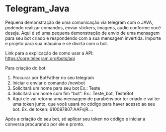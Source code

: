 # Telegram_Java
Pequena demonstração de uma comunicação via telegram com o JAVA, podendo realizar comandos, enviar stickers, imagens, audio conforme você deseja.
Aqui é só uma pequena demonstração de envio de uma mensagem para seu bot criado e respondendo com a sua mensagem invertida. Importe e projeto
para sua máquina e se divirta com o bot. 

Link para a explicação de como usar a API: https://core.telegram.org/bots/api

Para criação do bot: 
1. Procurar por BotFather no seu telegram
2. Iniciar e enviar o comando /newbot
3. Solicitará um nome para seu bot Ex.: Teste
4. Solicitará um nome com fim "bot". Ex.: Teste_bot, TesteBot
5. Aqui ele vai retorna uma mensagem de parabéns por ter criado e vai ter uma token junto, que você usará no código
para haver acesso ao seu bot. Ex. de token: 610097807:AAFvjR.... 

Após a criação do seu bot, só aplicar seu token no código e iniciar a conversa procurando por ele e pronto.
